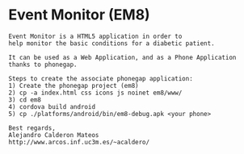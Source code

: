 Event Monitor (EM8)
===

    Event Monitor is a HTML5 application in order to
    help monitor the basic conditions for a diabetic patient.

    It can be used as a Web Application, and as a Phone Application
    thanks to phonegap.

    Steps to create the associate phonegap application:
    1) Create the phonegap project (em8)
    2) cp -a index.html css icons js noinet em8/www/
    3) cd em8
    4) cordova build android
    5) cp ./platforms/android/bin/em8-debug.apk <your phone>

    Best regards,
    Alejandro Calderon Mateos
    http://www.arcos.inf.uc3m.es/~acaldero/
